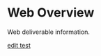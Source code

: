 ---
---
# Web Overview

Web deliverable information.

[edit test]({{site.data.project.prose-base}}{{page.path}}{{page.name}})
